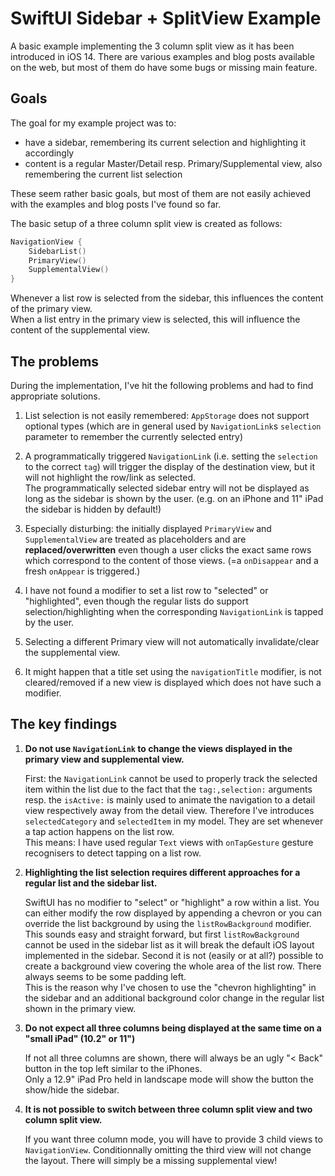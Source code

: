 #  SwiftUI Sidebar + SplitView Example

A basic example implementing the 3 column split view as it has been introduced in iOS 14.
There are various examples and blog posts available on the web, but most of them do have some bugs or missing main feature.

## Goals

The goal for my example project was to:

- have a sidebar, remembering its current selection and highlighting it accordingly
- content is a regular Master/Detail resp. Primary/Supplemental view, also remembering the current list selection

These seem rather basic goals, but most of them are not easily achieved with the examples and blog posts I've found so far.

The basic setup of a three column split view is created as follows:

```swift
NavigationView {
    SidebarList()
    PrimaryView()
    SupplementalView()
}
```

Whenever a list row is selected from the sidebar, this influences the content of the primary view.  
When a list entry in the primary view is selected, this will influence the content of the supplemental view.

## The problems

During the implementation, I've hit the following problems and had to find appropriate solutions.

1. List selection is not easily remembered: `AppStorage` does not support optional types (which are in general
   used by `NavigationLink`s `selection` parameter to remember the currently selected entry)

2. A programmatically triggered `NavigationLink` (i.e. setting the `selection` to the correct `tag`) will trigger the 
    display of the destination view, but it will not highlight the row/link as selected.  
    The programmatically selected sidebar entry will not be displayed as long as the sidebar is shown by the user.
    (e.g. on an iPhone and 11" iPad the sidebar is hidden by default!)

3. Especially disturbing: the initially displayed `PrimaryView` and `SupplementalView` are treated as placeholders and are
    **replaced/overwritten** even though a user clicks the exact same rows which correspond to the content of those views.
    (=a `onDisappear` and a fresh `onAppear` is triggered.)

4. I have not found a modifier to set a list row to "selected" or "highlighted", even though the regular lists do support
    selection/highlighting when the corresponding `NavigationLink` is tapped by the user.

5. Selecting a different Primary view will not automatically invalidate/clear the supplemental view. 

6. It might happen that a title set using the `navigationTitle` modifier, is not cleared/removed if a new view is displayed 
    which does not have such a modifier. 

## The key findings

1. **Do not use `NavigationLink` to change the views displayed in the primary view and supplemental view.**  

    First: the `NavigationLink` cannot be used to properly track the selected item within the list due to the fact that the
    `tag:,selection:` arguments resp. the `isActive:` is mainly used to animate the navigation to a detail view respectively
    away from the detail view. Therefore I've introduces `selectedCategory` and `selectedItem` in my model. They are set
    whenever a tap action happens on the list row.  
    This means: I have used regular `Text` views with `onTapGesture` gesture recognisers to detect tapping on a list row.
    
2. **Highlighting the list selection requires different approaches for a regular list and the sidebar list.**  

    SwiftUI has no modifier to "select" or "highlight" a row within a list. You can either modify the row displayed by appending
    a chevron or you can override the list background by using the `listRowBackground` modifier.  
    This sounds easy and straight forward, but first `listRowBackground` cannot be used in the sidebar list as it will break
    the default iOS layout implemented in the sidebar. Second it is not (easily or at all?) possible to create a background view
    covering the whole area of the list row. There always seems to be some padding left.  
    This is the reason why I've chosen to use the "chevron highlighting" in the sidebar and an additional background color change
    in the regular list shown in the primary view.

3. **Do not expect all three columns being displayed at the same time on a "small iPad" (10.2" or 11")**

    If not all three columns are shown, there will always be an ugly "< Back" button in the top left similar to the iPhones.  
    Only a 12.9" iPad Pro held in landscape mode will show the button the show/hide the sidebar. 

4. **It is not possible to switch between three column split view and two column split view.**

    If you want three column mode, you will have to provide 3 child views to `NavigationView`. Conditionnally omitting the
    third view will not change the layout. There will simply be a missing supplemental view!
